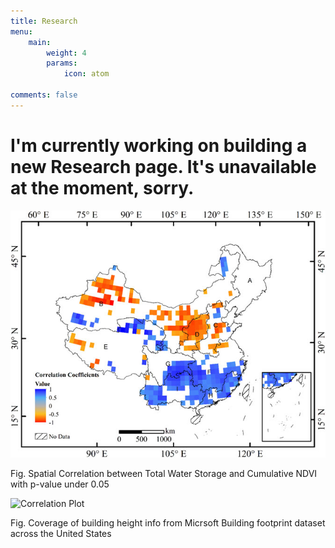 ```yaml
---
title: Research
menu:
    main: 
        weight: 4
        params:
            icon: atom

comments: false
---
```


# I'm currently working on building a new Research page. It's unavailable at the moment, sorry.

<!-- My research interest as an undergraduate is in environmental chemistry. After entering OSU, I changed my research area to environmental remote sensing under the supervision of Dr. Zhao. After graduating from OSU, I joined the Institute of Geographical Sciences and Natural Resources, Chinese Academy of Sciences as an intern, and my main research interest here is agricultural remote sensing. 

My research at IGNRR is supported by the Natural Science Foundation of China. My first project here is, using GRACE gravity satellite data and MODIS NDVI products to observe the spatial distributions of changes in agricultural development and water resources under the new grain production pattern in China, revealing the contradiction caused by their differences in spatial distribution.

The second topic has just begun. We attempt to use the MODIS Active FIire product to estimate the spatial and time-series change of crop residual burning events in Northeast China from 2015 to 2020. The Chinese government started to implement a straw returning policy in Northeast China in 2017. We hope to observe the changes before and after the policy implementation by using satellite data, evaluating the implementation effect of straw returning policy in Northeast China from a temporal and spatial view. -->


![Correlation Plot](cor_plot.jpg)

Fig. Spatial Correlation between Total Water Storage and Cumulative NDVI with p-value under 0.05

![Correlation Plot](coverage.jpg)

Fig. Coverage of building height info from Micrsoft Building footprint dataset across the United States